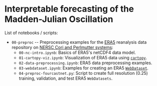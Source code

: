 # Interpretable forecasting of the Madden-Julian Oscillation 

List of notebooks / scripts:

- `00-preproc` -- Preprocessing examples for the [ERA5](https://confluence.ecmwf.int/display/CKB/ERA5) reanalysis data repository on [NERSC Cori and Perlmutter systems](https://docs.nersc.gov/systems/):
    - `00-nc-intro.ipynb`: Basics of ERA5's netCDF4 data model.
    - `01-cartopy-viz.ipynb`: Visualization of ERA5 data using [`cartopy`](https://scitools.org.uk/cartopy/docs/latest/).
    - `02-data-preprocessing.ipynb`: ERA5 data preprocessing examples.
    - `03-webdataset.ipynb`: Examples for creating an ERA5 [`WebDataset`](https://pytorch.org/blog/efficient-pytorch-io-library-for-large-datasets-many-files-many-gpus/).
    - `04-preproc-fourcastnet.py`: Script to create full resolution (0.25) training, validation, and test ERA5 `WebDatasets`.
